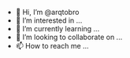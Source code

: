 - 👋 Hi, I’m @arqtobro
- 👀 I’m interested in ...
- 🌱 I’m currently learning ...
- 💞️ I’m looking to collaborate on ...
- 📫 How to reach me ...

<!---
arqtobro/arqtobro is a ✨ special ✨ repository because its `README.md` (this file) appears on your GitHub profile.
You can click the Preview link to take a look at your changes.
--->
